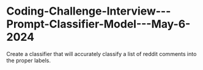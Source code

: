 # Coding-Challenge-Interview---Prompt-Classifier-Model---May-6-2024
 Create a classifier that will accurately classify a list of reddit comments into the proper labels.
